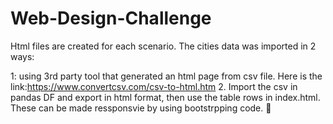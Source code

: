 # Web-Design-Challenge
Html files are created for each scenario. The cities data was imported in 2 ways:

1: using 3rd party tool that generated an html page from csv file. Here is the link:https://www.convertcsv.com/csv-to-html.htm
2. Import the csv in pandas DF and export in html format, then use the table rows in index.html. These can be made ressponsvie by using bootstrpping code. 

